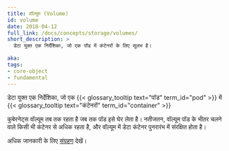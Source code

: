 ```yaml
---
title: वॉल्यूम (Volume)
id: volume
date: 2018-04-12
full_link: /docs/concepts/storage/volumes/
short_description: >
  डेटा युक्त एक निर्देशिका, जो एक पॉड में कंटेनरों के लिए सुलभ है।

aka:
tags:
- core-object
- fundamental
---
```

 डेटा युक्त एक निर्देशिका, जो एक {{< glossary_tooltip text="पॉड" term_id="pod" >}} में {{< glossary_tooltip text="कंटेनरों" term_id="container" >}} 

<!--more-->

कुबेरनेट्स वॉल्यूम तब तक रहता है जब तक पॉड इसे घेर लेता है। नतीजतन, वॉल्यूम पॉड के भीतर चलने वाले किसी भी कंटेनर से अधिक रहता है, और वॉल्यूम में डेटा कंटेनर पुनरारंभ में संरक्षित होता है।

अधिक जानकारी के लिए [संग्रहण](/docs/concepts/storage/) देखें।
